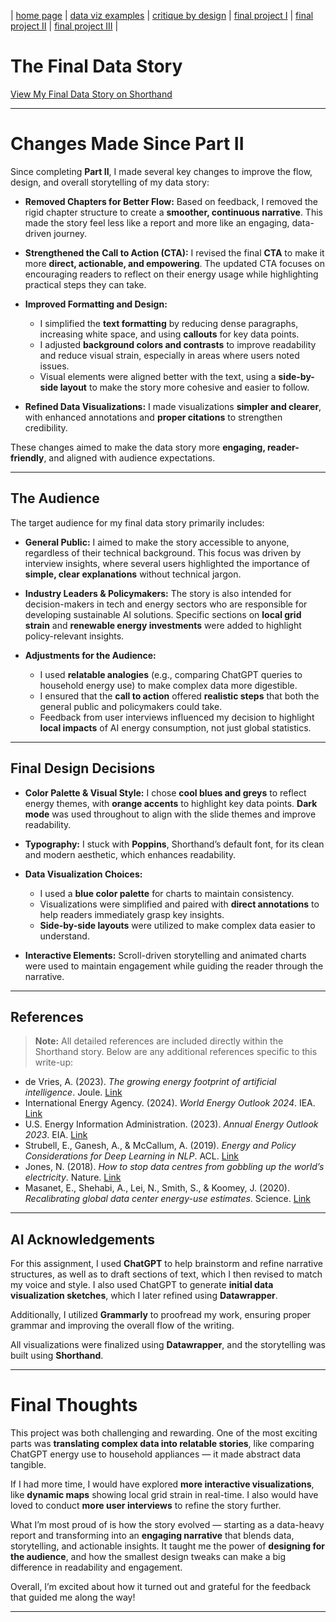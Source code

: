 | [home page](https://aritra1804.github.io/aritra-dataviz-portfolio/) | [data viz examples](dataviz-examples) | [critique by design](critique-by-design) | [final project I](final-project-part-one) | [final project II](final-project-part-two) | [final project III](final-project-part-three) |

# The Final Data Story

[View My Final Data Story on Shorthand](https://carnegiemellon.shorthandstories.com/the-hidden-cost-of-ai-is-ai-really-an-energy-monster)

---

# Changes Made Since Part II

Since completing **Part II**, I made several key changes to improve the flow, design, and overall storytelling of my data story:

- **Removed Chapters for Better Flow:** Based on feedback, I removed the rigid chapter structure to create a **smoother, continuous narrative**. This made the story feel less like a report and more like an engaging, data-driven journey.

- **Strengthened the Call to Action (CTA):** I revised the final **CTA** to make it more **direct, actionable, and empowering**. The updated CTA focuses on encouraging readers to reflect on their energy usage while highlighting practical steps they can take.

- **Improved Formatting and Design:**  
  - I simplified the **text formatting** by reducing dense paragraphs, increasing white space, and using **callouts** for key data points.  
  - I adjusted **background colors and contrasts** to improve readability and reduce visual strain, especially in areas where users noted issues.  
  - Visual elements were aligned better with the text, using a **side-by-side layout** to make the story more cohesive and easier to follow.

- **Refined Data Visualizations:** I made visualizations **simpler and clearer**, with enhanced annotations and **proper citations** to strengthen credibility.

These changes aimed to make the data story more **engaging, reader-friendly**, and aligned with audience expectations.

---

## The Audience

The target audience for my final data story primarily includes:

- **General Public:** I aimed to make the story accessible to anyone, regardless of their technical background. This focus was driven by interview insights, where several users highlighted the importance of **simple, clear explanations** without technical jargon.

- **Industry Leaders & Policymakers:** The story is also intended for decision-makers in tech and energy sectors who are responsible for developing sustainable AI solutions. Specific sections on **local grid strain** and **renewable energy investments** were added to highlight policy-relevant insights.

- **Adjustments for the Audience:**  
  - I used **relatable analogies** (e.g., comparing ChatGPT queries to household energy use) to make complex data more digestible.  
  - I ensured that the **call to action** offered **realistic steps** that both the general public and policymakers could take.  
  - Feedback from user interviews influenced my decision to highlight **local impacts** of AI energy consumption, not just global statistics.

---

## Final Design Decisions

- **Color Palette & Visual Style:** I chose **cool blues and greys** to reflect energy themes, with **orange accents** to highlight key data points. **Dark mode** was used throughout to align with the slide themes and improve readability.

- **Typography:** I stuck with **Poppins**, Shorthand’s default font, for its clean and modern aesthetic, which enhances readability.

- **Data Visualization Choices:**  
  - I used a **blue color palette** for charts to maintain consistency.  
  - Visualizations were simplified and paired with **direct annotations** to help readers immediately grasp key insights.  
  - **Side-by-side layouts** were utilized to make complex data easier to understand.

- **Interactive Elements:** Scroll-driven storytelling and animated charts were used to maintain engagement while guiding the reader through the narrative.

---

## References

> **Note:** All detailed references are included directly within the Shorthand story. Below are any additional references specific to this write-up:

- de Vries, A. (2023). *The growing energy footprint of artificial intelligence*. Joule. [Link](https://doi.org/10.1016/j.joule.2023.01.001)  
- International Energy Agency. (2024). *World Energy Outlook 2024*. IEA. [Link](https://www.iea.org/reports/world-energy-outlook-2024)  
- U.S. Energy Information Administration. (2023). *Annual Energy Outlook 2023*. EIA. [Link](https://www.eia.gov/outlooks/aeo/)  
- Strubell, E., Ganesh, A., & McCallum, A. (2019). *Energy and Policy Considerations for Deep Learning in NLP*. ACL. [Link](https://doi.org/10.18653/v1/P19-1355)  
- Jones, N. (2018). *How to stop data centres from gobbling up the world’s electricity*. Nature. [Link](https://doi.org/10.1038/d41586-018-06610-y)  
- Masanet, E., Shehabi, A., Lei, N., Smith, S., & Koomey, J. (2020). *Recalibrating global data center energy-use estimates*. Science. [Link](https://doi.org/10.1126/science.aba3758)

---

## AI Acknowledgements

For this assignment, I used **ChatGPT** to help brainstorm and refine narrative structures, as well as to draft sections of text, which I then revised to match my voice and style. I also used ChatGPT to generate **initial data visualization sketches**, which I later refined using **Datawrapper**.

Additionally, I utilized **Grammarly** to proofread my work, ensuring proper grammar and improving the overall flow of the writing.

All visualizations were finalized using **Datawrapper**, and the storytelling was built using **Shorthand**.

---

# Final Thoughts

This project was both challenging and rewarding. One of the most exciting parts was **translating complex data into relatable stories**, like comparing ChatGPT energy use to household appliances — it made abstract data tangible.

If I had more time, I would have explored **more interactive visualizations**, like **dynamic maps** showing local grid strain in real-time. I also would have loved to conduct **more user interviews** to refine the story further.

What I’m most proud of is how the story evolved — starting as a data-heavy report and transforming into an **engaging narrative** that blends data, storytelling, and actionable insights. It taught me the power of **designing for the audience**, and how the smallest design tweaks can make a big difference in readability and engagement.

Overall, I’m excited about how it turned out and grateful for the feedback that guided me along the way!

---

